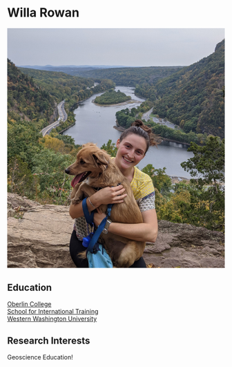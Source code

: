 # Willa Rowan  
![Willa and Milo](Willa_Milo.jpg "Willa & Milo")
## Education  
[Oberlin College](www.oberlin.edu)  
[School for International Training](www.sit.edu)  
[Western Washington University](www.wwu.edu)  
## Research Interests  
Geoscience Education!  